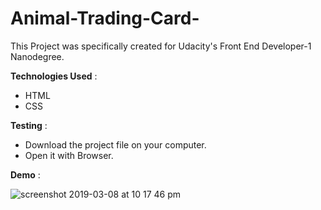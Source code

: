 # Animal-Trading-Card-

This Project was specifically created for Udacity's Front End Developer-1 Nanodegree.

**Technologies Used** :
* HTML
* CSS

**Testing** :
* Download the project file on your computer.
* Open it with Browser.

**Demo** :


![screenshot 2019-03-08 at 10 17 46 pm](https://user-images.githubusercontent.com/32163127/54044088-19ab6780-41f4-11e9-99c7-ffdc16521bf3.png)
